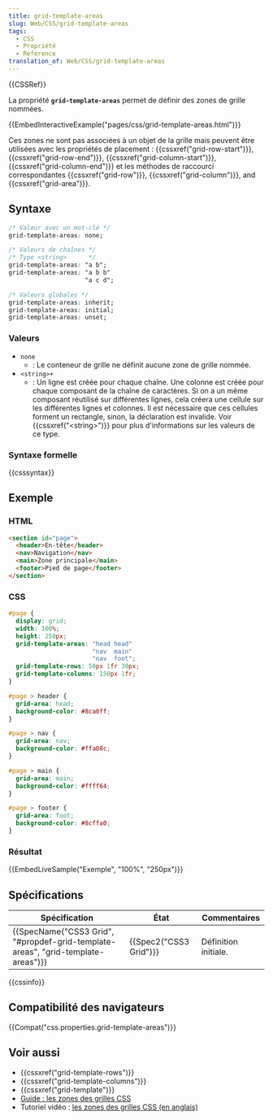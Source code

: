 ```yaml
---
title: grid-template-areas
slug: Web/CSS/grid-template-areas
tags:
  - CSS
  - Propriété
  - Reference
translation_of: Web/CSS/grid-template-areas
---
```

{{CSSRef}}

La propriété **`grid-template-areas`** permet de définir des zones de grille nommées.

{{EmbedInteractiveExample("pages/css/grid-template-areas.html")}}

Ces zones ne sont pas associées à un objet de la grille mais peuvent être utilisées avec les propriétés de placement : {{cssxref("grid-row-start")}}, {{cssxref("grid-row-end")}}, {{cssxref("grid-column-start")}}, {{cssxref("grid-column-end")}} et les méthodes de raccourci correspondantes {{cssxref("grid-row")}}, {{cssxref("grid-column")}}, and {{cssxref("grid-area")}}.

## Syntaxe

```css
/* Valeur avec un mot-clé */
grid-template-areas: none;

/* Valeurs de chaînes */
/* Type <string>      */
grid-template-areas: "a b";
grid-template-areas: "a b b"
                     "a c d";

/* Valeurs globales */
grid-template-areas: inherit;
grid-template-areas: initial;
grid-template-areas: unset;
```

### Valeurs

- `none`
  - : Le conteneur de grille ne définit aucune zone de grille nommée.
- `<string>+`
  - : Un ligne est créée pour chaque chaîne. Une colonne est créée pour chaque composant de la chaîne de caractères. Si on a un même composant réutilisé sur différentes lignes, cela créera une cellule sur les différentes lignes et colonnes. Il est nécessaire que ces cellules forment un rectangle, sinon, la déclaration est invalide. Voir {{cssxref("&lt;string&gt;")}} pour plus d'informations sur les valeurs de ce type.

### Syntaxe formelle

{{csssyntax}}

## Exemple

### HTML

```html
<section id="page">
  <header>En-tête</header>
  <nav>Navigation</nav>
  <main>Zone principale</main>
  <footer>Pied de page</footer>
</section>
```

### CSS

```css
#page {
  display: grid;
  width: 100%;
  height: 250px;
  grid-template-areas: "head head"
                       "nav  main"
                       "nav  foot";
  grid-template-rows: 50px 1fr 30px;
  grid-template-columns: 150px 1fr;
}

#page > header {
  grid-area: head;
  background-color: #8ca0ff;
}

#page > nav {
  grid-area: nav;
  background-color: #ffa08c;
}

#page > main {
  grid-area: main;
  background-color: #ffff64;
}

#page > footer {
  grid-area: foot;
  background-color: #8cffa0;
}
```

### Résultat

{{EmbedLiveSample("Exemple", "100%", "250px")}}

## Spécifications

| Spécification                                                                                                | État                         | Commentaires         |
| ------------------------------------------------------------------------------------------------------------ | ---------------------------- | -------------------- |
| {{SpecName("CSS3 Grid", "#propdef-grid-template-areas", "grid-template-areas")}} | {{Spec2("CSS3 Grid")}} | Définition initiale. |

{{cssinfo}}

## Compatibilité des navigateurs

{{Compat("css.properties.grid-template-areas")}}

## Voir aussi

- {{cssxref("grid-template-rows")}}
- {{cssxref("grid-template-columns")}}
- {{cssxref("grid-template")}}
- [Guide : les zones des grilles CSS](/fr/docs/Web/CSS/CSS_Grid_Layout/Définir_des_zones_sur_une_grille)
- Tutoriel vidéo : [les zones des grilles CSS (en anglais)](http://gridbyexample.com/video/grid-template-areas/)
